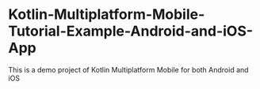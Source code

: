 # Kotlin-Multiplatform-Mobile-Tutorial-Example-Android-and-iOS-App
This is a demo project of Kotlin Multiplatform Mobile for both Android and iOS
